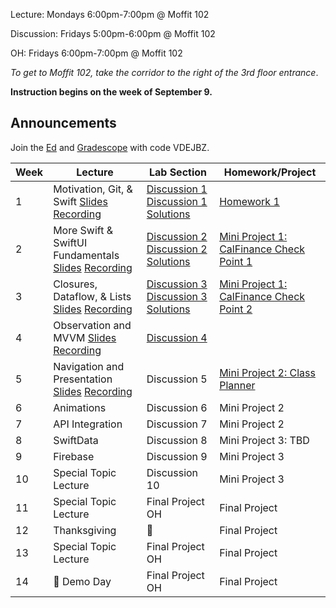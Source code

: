 Lecture: Mondays 6:00pm-7:00pm @ Moffit 102

Discussion: Fridays 5:00pm-6:00pm @ Moffit 102

OH: Fridays 6:00pm-7:00pm @ Moffit 102  

*To get to Moffit 102, take the corridor to the right of the 3rd floor entrance*.

**Instruction begins on the week of September 9.**

## Announcements
Join the [Ed](https://edstem.org/us/join/9rtEur) and [Gradescope](https://www.gradescope.com) with code VDEJBZ.

| Week | Lecture | Lab Section | Homework/Project |
| ---- | ------------------------------------------------------------------------------------------------------------------------------------------------------------------------------------------------------------------------------------------------------------------------------------------------------- | ------------------------------------------------- | ------------------------------------------------- |
| 1    | Motivation, Git, & Swift [Slides](https://drive.google.com/file/d/1GuW3e5f9PlFAp6cmPt9mgZV7KEjML1rL/view?usp=sharing) [Recording](https://youtu.be/DkCzKvBstto?si=kKP4MiEbhiM5IP2S)| [Discussion 1](https://drive.google.com/file/d/1tmSyMl6Jo-C2GqunlbtiarAdZ7nNW7DV/view?usp=sharing) [Discussion 1 Solutions](https://drive.google.com/file/d/17_NQKT7oNr3Q-eyYUgflLMjeyub0S_OA/view?usp=sharing) | [Homework 1](https://calhacks.notion.site/HW-1-9ff3cbb742a440b4afac115ce0ed3876?pvs=4) |
| 2    | More Swift & SwiftUI Fundamentals [Slides](https://drive.google.com/file/d/1H2hfkGkuhfsFEeHkt6wpgNl0efXIh96M/view?usp=sharing) [Recording](https://youtu.be/SS6DwEJ1beo?si=sO17XKLBnsCpVe-O) | [Discussion 2](https://drive.google.com/file/d/1uong0PNGsFdeWKim6_w1R7BaA-ZCGMqT/view) [Discussion 2 Solutions](https://drive.google.com/file/d/1vlcffKSJr0WALhbOA-UVKYu-wF_lnceZ/view?usp=sharing) | [Mini Project 1: CalFinance Check Point 1](https://calhacks.notion.site/Mini-Project-1-CalFinance-e1d3ffaf400b4c679dd01609c764c0dd?pvs=4) |
| 3    | Closures, Dataflow, & Lists [Slides](https://drive.google.com/file/d/126CEqMcylUEn4Y5xsFSI52DX1LHfN5LH/view?usp=sharing) [Recording](https://youtu.be/FMMe87Re8Xg?si=jfZjGKmrGmkHdJlS) | [Discussion 3](https://drive.google.com/file/d/1Ft-a-EF4FeUVAfwL2p6TeRTrLj0OJ_8d/view?usp=sharing) [Discussion 3 Solutions](https://drive.google.com/file/d/1IaUI3XWPr6ESqmTiwrmgbWdvU_WH-6F-/view?usp=drive_link) | [Mini Project 1: CalFinance Check Point 2](https://calhacks.notion.site/Mini-Project-1-CalFinance-e1d3ffaf400b4c679dd01609c764c0dd?pvs=4) |
| 4    | Observation and MVVM [Slides](https://drive.google.com/file/d/17YHPLn1mMVnNVoJpk824gZFuLNjg4VBH/view?usp=sharing) [Recording](https://youtu.be/QtxkX1N5kZE?si=VWWn16Vwnp26yIXD) | [Discussion 4](https://drive.google.com/file/d/1dgY3S9XAddQPbrrmg2vs-6rHsEtoyFBW/view) |  |
| 5    | Navigation and Presentation [Slides](https://drive.google.com/file/d/1t4WWHMPu5dtWJSh-GhnjG7mCgO0E5Tph/view?usp=sharing) [Recording](https://youtu.be/y-WKKKmPBFM?si=5lVVq2ww-pNPpXss) | Discussion 5 | [Mini Project 2: Class Planner](https://calhacks.notion.site/Mini-Project-2-Class-Planner-6037a8d265bb45d9b4bf1ab6a6d0382b?pvs=4) |
| 6    | Animations | Discussion 6 | Mini Project 2 |
| 7    | API Integration | Discussion 7 | Mini Project 2 |
| 8    | SwiftData | Discussion 8  | Mini Project 3: TBD  |
| 9    | Firebase | Discussion 9 | Mini Project 3 |
| 10   | Special Topic Lecture | Discussion 10 | Mini Project 3 |
| 11   | Special Topic Lecture | Final Project OH | Final Project |
| 12   | Thanksgiving | 🦃 | Final Project |
| 13   | Special Topic Lecture | Final Project OH | Final Project 
| 14   | 🎉 Demo Day | Final Project OH | Final Project 